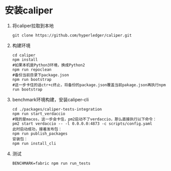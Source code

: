# 安装caliper

1. 将caliper拉取到本地

   ```
   git clone https://github.com/hyperledger/caliper.git
   ```

2. 构建环境

   ```
   cd caliper
   npm install
   #如果本机是Python3环境，换成Python2
   npm run repoclean  
   #备份当前目录下package.json
   npm run bootstrap  
   #这一步卡住的话ctr+c终止，将备份的package.json覆盖当前pakage.json再执行npm run bootstrap
   ```

   

3. benchmark环境构建，安装caliper-cli

   ```
   cd ./packages/caliper-tests-integration
   npm run start_verdaccio
   #我的是macos，这一步会卡住，pm2启动不了verdaccio，那么直接执行以下命令：
   pm2 start verdaccio -- -l 0.0.0.0:4873 -c scripts/config.yaml
   此时启动成功，接着发布包：
   npm run publish_packages
   安装包：
   npm run install_cli
   ```

   

4. 测试

   ```
   BENCHMARK=fabric npm run run_tests
   ```

   

   

   

